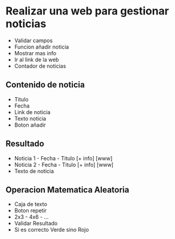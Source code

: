 # Realizar una web para gestionar noticias

- Validar campos
- Funcion añadir noticia
- Mostrar mas info
- Ir al link de la web
- Contador de noticias

## Contenido de noticia

- Titulo
- Fecha
- Link de noticia
- Texto noticia
- Boton añadir
  
## Resultado

- Noticia 1 - Fecha - Titulo [+ info] [www]
- Noticia 2 - Fecha - Titulo [+ info] [www]
- Texto de noticia

## Operacion Matematica Aleatoria

- Caja de texto
- Boton repetir
- 2x3 - 4x6 - ...
- Validar Resultado
- Si es correcto Verde sino Rojo

